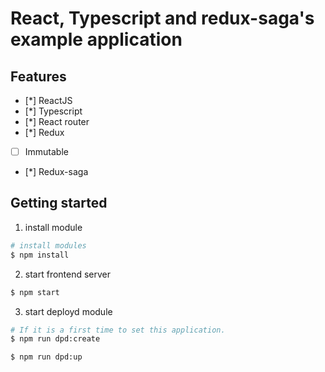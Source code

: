 # React, Typescript and redux-saga's example application

## Features
- [*] ReactJS 
- [*] Typescript 
- [*] React router
- [*] Redux 
- [ ] Immutable 
- [*] Redux-saga

## Getting started
1. install module
```bash
# install modules
$ npm install
```

2. start frontend server
```bash
$ npm start
```

3. start deployd module
```bash
# If it is a first time to set this application.
$ npm run dpd:create

$ npm run dpd:up
```
